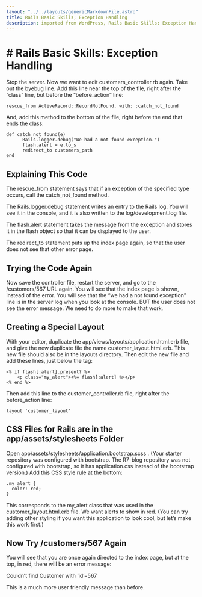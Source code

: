 ```yaml
---     
layout: "../../layouts/genericMarkdownFile.astro"     
title: Rails Basic Skills; Exception Handling     
description: imported from WordPress, Rails Basic Skills: Exception Handling     
---
```


# # Rails Basic Skills: Exception Handling

Stop the server. Now we want to edit customers_controller.rb again. Take out the byebug line. Add this line near the top of the file, right after the “class” line, but before the “before_action” line:

```
rescue_from ActiveRecord::RecordNotFound, with: :catch_not_found
```

And, add this method to the bottom of the file, right before the end that ends the class:

```
def catch_not_found(e)
      Rails.logger.debug("We had a not found exception.")
      flash.alert = e.to_s
      redirect_to customers_path
end

```

## Explaining This Code

The rescue_from statement says that if an exception of the specified type occurs, call the catch_not_found method.

The Rails.logger.debug statement writes an entry to the Rails log. You will see it in the console, and it is also written to the log/development.log file.

The flash.alert statement takes the message from the exception and stores it in the flash object so that it can be displayed to the user.

The redirect_to statement puts up the index page again, so that the user does not see that other error page.

## Trying the Code Again

Now save the controller file, restart the server, and go to the /customers/567 URL again. You will see that the index page is shown, instead of the error. You will see that the “we had a not found exception” line is in the server log when you look at the console. BUT the user does not see the error message. We need to do more to make that work.

## Creating a Special Layout

With your editor, duplicate the app/views/layouts/application.html.erb file, and give the new duplicate file the name customer_layout.html.erb. This new file should also be in the layouts directory. Then edit the new file and add these lines, just below the <body> tag:

```
<% if flash[:alert].present? %>
    <p class="my_alert"><%= flash[:alert] %></p>
<% end %>

```

Then add this line to the customer_controller.rb file, right after the before_action line:

```
layout 'customer_layout'
```

## CSS Files for Rails are in the app/assets/stylesheets Folder

Open app/assets/stylesheets/application.bootstrap.scss . (Your starter repository was configured with bootstrap. The R7-blog repository was not configured with bootstrap, so it has application.css instead of the bootstrap version.) Add this CSS style rule at the bottom:

```
.my_alert {
  color: red;
}
```

This corresponds to the my_alert class that was used in the customer_layout.html.erb file. We want alerts to show in red. (You can try adding other styling if you want this application to look cool, but let’s make this work first.)

## Now Try /customers/567 Again

You will see that you are once again directed to the index page, but at the top, in red, there will be an error message:

Couldn’t find Customer with ‘id’=567

This is a much more user friendly message than before.
